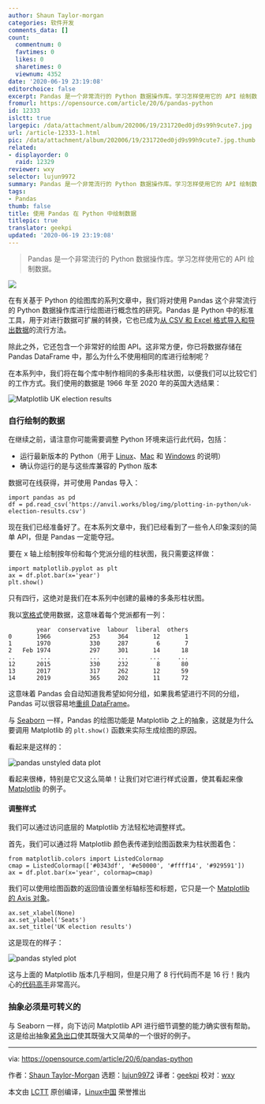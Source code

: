 ```yaml
---
author: Shaun Taylor-morgan
categories: 软件开发
comments_data: []
count:
  commentnum: 0
  favtimes: 0
  likes: 0
  sharetimes: 0
  viewnum: 4352
date: '2020-06-19 23:19:08'
editorchoice: false
excerpt: Pandas 是一个非常流行的 Python 数据操作库。学习怎样使用它的 API 绘制数据。
fromurl: https://opensource.com/article/20/6/pandas-python
id: 12333
islctt: true
largepic: /data/attachment/album/202006/19/231720ed0jd9s99h9cute7.jpg
url: /article-12333-1.html
pic: /data/attachment/album/202006/19/231720ed0jd9s99h9cute7.jpg.thumb.jpg
related:
- displayorder: 0
  raid: 12329
reviewer: wxy
selector: lujun9972
summary: Pandas 是一个非常流行的 Python 数据操作库。学习怎样使用它的 API 绘制数据。
tags:
- Pandas
thumb: false
title: 使用 Pandas 在 Python 中绘制数据
titlepic: true
translator: geekpi
updated: '2020-06-19 23:19:08'
---
```



> 
> Pandas 是一个非常流行的 Python 数据操作库。学习怎样使用它的 API 绘制数据。
> 
> 
> 


![](/data/attachment/album/202006/19/231720ed0jd9s99h9cute7.jpg)


在有关基于 Python 的绘图库的系列文章中，我们将对使用 Pandas 这个非常流行的 Python 数据操作库进行绘图进行概念性的研究。Pandas 是 Python 中的标准工具，用于对进行数据可扩展的转换，它也已成为[从 CSV 和 Excel 格式导入和导出数据](https://anvil.works/docs/data-tables/csv-and-excel)的流行方法。


除此之外，它还包含一个非常好的绘图 API。这非常方便，你已将数据存储在 Pandas DataFrame 中，那么为什么不使用相同的库进行绘制呢？


在本系列中，我们将在每个库中制作相同的多条形柱状图，以便我们可以比较它们的工作方式。我们使用的数据是 1966 年至 2020 年的英国大选结果： 


![Matplotlib UK election results](/data/attachment/album/202006/19/231917tz6lbppeolgshe6z.png "Matplotlib UK election results") 


### 自行绘制的数据


在继续之前，请注意你可能需要调整 Python 环境来运行此代码，包括：


* 运行最新版本的 Python（用于 [Linux](https://opensource.com/article/20/4/install-python-linux)、[Mac](https://opensource.com/article/19/5/python-3-default-mac) 和 [Windows](https://opensource.com/article/19/8/how-install-python-windows) 的说明）
* 确认你运行的是与这些库兼容的 Python 版本


数据可在线获得，并可使用 Pandas 导入： 



```
import pandas as pd
df = pd.read_csv('https://anvil.works/blog/img/plotting-in-python/uk-election-results.csv')

```

现在我们已经准备好了。在本系列文章中，我们已经看到了一些令人印象深刻的简单 API，但是 Pandas 一定能夺冠。


要在 x 轴上绘制按年份和每个党派分组的柱状图，我只需要这样做：



```
import matplotlib.pyplot as plt
ax = df.plot.bar(x='year')
plt.show()

```

只有四行，这绝对是我们在本系列中创建的最棒的多条形柱状图。


我以[宽格式](https://anvil.works/blog/tidy-data)使用数据，这意味着每个党派都有一列：



```
        year  conservative  labour  liberal  others
0       1966           253     364       12       1
1       1970           330     287        6       7
2   Feb 1974           297     301       14      18
..       ...           ...     ...      ...     ...
12      2015           330     232        8      80
13      2017           317     262       12      59
14      2019           365     202       11      72

```

这意味着 Pandas 会自动知道我希望如何分组，如果我希望进行不同的分组，Pandas 可以很容易地[重组 DataFrame](https://anvil.works/blog/tidy-data#converting-between-long-and-wide-data-in-pandas)。


与 [Seaborn](https://anvil.works/blog/plotting-in-seaborn) 一样，Pandas 的绘图功能是 Matplotlib 之上的抽象，这就是为什么要调用 Matplotlib 的 `plt.show()` 函数来实际生成绘图的原因。


看起来是这样的：


![pandas unstyled data plot](/data/attachment/album/202006/19/231923nyyhil6e9gmlzytw.png "pandas unstyled data plot")


看起来很棒，特别是它又这么简单！让我们对它进行样式设置，使其看起来像 [Matplotlib](https://opensource.com/article/20/5/matplotlib-python) 的例子。


#### 调整样式


我们可以通过访问底层的 Matplotlib 方法轻松地调整样式。


首先，我们可以通过将 Matplotlib 颜色表传递到绘图函数来为柱状图着色：



```
from matplotlib.colors import ListedColormap
cmap = ListedColormap(['#0343df', '#e50000', '#ffff14', '#929591'])
ax = df.plot.bar(x='year', colormap=cmap)

```

我们可以使用绘图函数的返回值设置坐标轴标签和标题，它只是一个 [Matplotlib 的 Axis 对象](https://matplotlib.org/api/axis_api.html#axis-objects)。 



```
ax.set_xlabel(None)
ax.set_ylabel('Seats')
ax.set_title('UK election results')

```

这是现在的样子：


![pandas styled plot](/data/attachment/album/202006/19/231937jrk33kee4vzu51ud.png "pandas styled plot")


这与上面的 Matplotlib 版本几乎相同，但是只用了 8 行代码而不是 16 行！我内心的[代码高手](https://en.wikipedia.org/wiki/Code_golf)非常高兴。 


### 抽象必须是可转义的


与 Seaborn 一样，向下访问 Matplotlib API 进行细节调整的能力确实很有帮助。这是给出抽象[紧急出口](https://anvil.works/blog/escape-hatches-and-ejector-seats)使其既强大又简单的一个很好的例子。




---


via: <https://opensource.com/article/20/6/pandas-python>


作者：[Shaun Taylor-Morgan](https://opensource.com/users/shaun-taylor-morgan) 选题：[lujun9972](https://github.com/lujun9972) 译者：[geekpi](https://github.com/geekpi) 校对：[wxy](https://github.com/wxy)


本文由 [LCTT](https://github.com/LCTT/TranslateProject) 原创编译，[Linux中国](https://linux.cn/) 荣誉推出